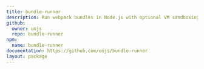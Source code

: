```yaml
---
title: bundle-runner
description: Run webpack bundles in Node.js with optional VM sandboxing
github:
  owner: unjs
  repo: bundle-runner
npm:
  name: bundle-runner
documentation: https://github.com/unjs/bundle-runner
layout: package
---
```

